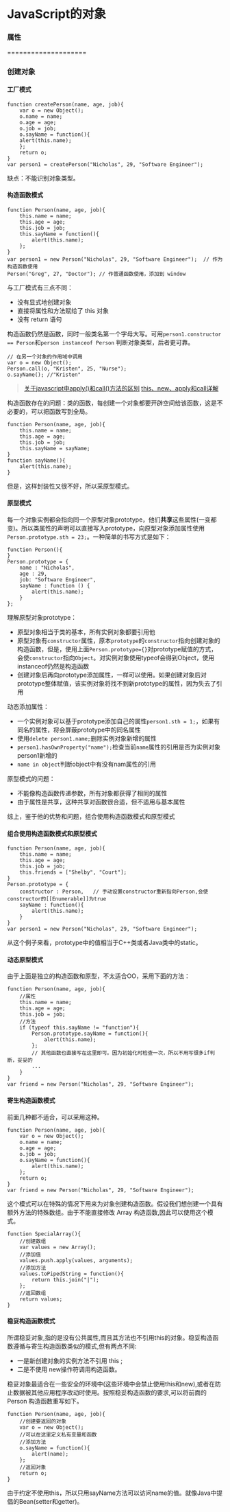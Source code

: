 JavaScript的对象
=================
### 属性


====================

### 创建对象
#### 工厂模式

    function createPerson(name, age, job){
        var o = new Object();
        o.name = name;
        o.age = age;
        o.job = job;
        o.sayName = function(){
        alert(this.name);
        };
        return o;
    }
    var person1 = createPerson("Nicholas", 29, "Software Engineer");
  
缺点：不能识别对象类型。
  
#### 构造函数模式

    function Person(name, age, job){
        this.name = name;
        this.age = age;
        this.job = job;
        this.sayName = function(){
            alert(this.name);
        };
    }
    var person1 = new Person("Nicholas", 29, "Software Engineer");  // 作为构造函数使用
    Person("Greg", 27, "Doctor"); // 作普通函数使用，添加到 window
  
与工厂模式有三点不同：
* 没有显式地创建对象
* 直接将属性和方法赋给了 this 对象
* 没有 return 语句

构造函数仍然是函数，同时一般类名第一个字母大写。可用`person1.constructor == Person`和`person instanceof Person`
判断对象类型，后者更可靠。

    // 在另一个对象的作用域中调用
    var o = new Object();
    Person.call(o, "Kristen", 25, "Nurse");
    o.sayName(); //"Kristen"
> <a href="http://www.cnblogs.com/fighting_cp/archive/2010/09/20/1831844.html">关于javascript中apply()和call()方法的区别</a>  <a href="http://blog.jobbole.com/81018/">this、new、apply和call详解</a>

构造函数存在的问题：类的函数，每创建一个对象都要开辟空间给该函数，这是不必要的，可以把函数写到全局。

    function Person(name, age, job){
        this.name = name;
        this.age = age;
        this.job = job;
        this.sayName = sayName;
    }
    function sayName(){
        alert(this.name);
    }
  
但是，这样封装性又很不好，所以采原型模式。

#### 原型模式
每一个对象实例都会指向同一个原型对象prototype，他们**共享**这些属性(一变都变)。所以类属性的声明可以直接写入prototype，向原型对象添加属性使用 `Person.prototype.sth = 23;`。一种简单的书写方式是如下：

    function Person(){
    }
    Person.prototype = {
        name : "Nicholas",
        age : 29,
        job: "Software Engineer",
        sayName : function () {
            alert(this.name);
        }
    };
    
理解原型对象prototype：
* 原型对象相当于类的基本，所有实例对象都要引用他
* 原型对象有`constructor`属性，原本`prototype`的`constructor`指向创建对象的构造函数，但是，使用上面`Person.prototype={}`对prototype赋值的方式，会使`constructor`指向`Object`。对实例对象使用typeof会得到Object，使用instanceof仍然是构造函数
* 创建对象后再向prototype添加属性，一样可以使用。如果创建对象后对prototype整体赋值，该实例对象将找不到新prototype的属性，因为失去了引用

动态添加属性：
* 一个实例对象可以基于prototype添加自己的属性`person1.sth = 1;`，如果有同名的属性，将会屏蔽prototype中的同名属性
* 使用`delete person1.name;`删除实例对象新增的属性
* `person1.hasOwnProperty("name");`检查当前`name`属性的引用是否为实例对象person1新增的
* `name in object`判断object中有没有nam属性的引用

原型模式的问题：
* 不能像构造函数传递参数，所有对象都获得了相同的属性
* 由于属性是共享，这种共享对函数很合适，但不适用与基本属性

综上，鉴于他的优势和问题，组合使用构造函数模式和原型模式

#### 组合使用构造函数模式和原型模式

    function Person(name, age, job){
        this.name = name;
        this.age = age;
        this.job = job;
        this.friends = ["Shelby", "Court"];
    }
    Person.prototype = {
        constructor : Person,   // 手动设置constructor重新指向Person,会使constructor的[[Enumerable]]为true
        sayName : function(){
            alert(this.name);
        }
    }
    var person1 = new Person("Nicholas", 29, "Software Engineer");
    
从这个例子来看，prototype中的值相当于C++类或者Java类中的static。

#### 动态原型模式
由于上面是独立的构造函数和原型，不太适合OO，采用下面的方法：

    function Person(name, age, job){
        //属性
        this.name = name;
        this.age = age;
        this.job = job;
        //方法
        if (typeof this.sayName != "function"){
            Person.prototype.sayName = function(){
                alert(this.name);
            };
            // 其他函数也直接写在这里即可。因为初始化时检查一次，所以不用写很多if判断，妥妥的
            ...
        }
    }
    var friend = new Person("Nicholas", 29, "Software Engineer");
    
#### 寄生构造函数模式
前面几种都不适合，可以采用这种。

    function Person(name, age, job){
        var o = new Object();
        o.name = name;
        o.age = age;
        o.job = job;
        o.sayName = function(){
            alert(this.name);
        };
        return o;
    }
    var friend = new Person("Nicholas", 29, "Software Engineer");
    
这个模式可以在特殊的情况下用来为对象创建构造函数。假设我们想创建一个具有额外方法的特殊数组。由于不能直接修改 Array 构造函数,因此可以使用这个模式。

    function SpecialArray(){
        //创建数组
        var values = new Array();
        //添加值
        values.push.apply(values, arguments);
        //添加方法
        values.toPipedString = function(){
            return this.join("|");
        };
        //返回数组
        return values;
    }
    
#### 稳妥构造函数模式
所谓稳妥对象,指的是没有公共属性,而且其方法也不引用this的对象。稳妥构造函数遵循与寄生构造函数类似的模式,但有两点不同:
* 一是新创建对象的实例方法不引用 this ;
* 二是不使用 new操作符调用构造函数。

稳妥对象最适合在一些安全的环境中(这些环境中会禁止使用this和new),或者在防止数据被其他应用程序改动时使用。按照稳妥构造函数的要求,可以将前面的 Person 构造函数重写如下。

    function Person(name, age, job){
        //创建要返回的对象
        var o = new Object();
        //可以在这里定义私有变量和函数
        //添加方法
        o.sayName = function(){
            alert(name);
        };
        //返回对象
        return o;
    }
    
由于约定不使用this，所以只用sayName方法可以访问name的值。就像Java中提倡的Bean(setter和getter)。

